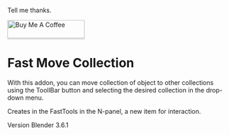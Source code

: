 

Tell me thanks.
<p><a href="https://www.buymeacoffee.com/gh0stck29u"><img src="https://www.buymeacoffee.com/assets/img/custom_images/orange_img.png" alt="Buy Me A Coffee" style="height: 41px !important;width: 174px !important;box-shadow: 0px 3px 2px 0px rgba(190, 190, 190, 0.5) !important;-webkit-box-shadow: 0px 3px 2px 0px rgba(190, 190, 190, 0.5) !important;" ></a></p>

# Fast Move Collection

With this addon, you can move collection of object to other collections using the ToollBar button and selecting the desired collection in the drop-down menu.

Creates in the FastTools in the N-panel, a new item for interaction.

Version Blender 3.6.1
